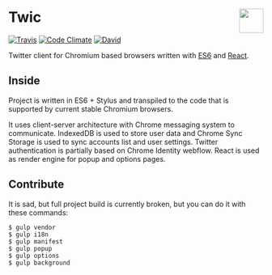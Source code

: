 # Twic <a href="https://github.com/silentroach/twic"><img align="right" src="https://cdn.rawgit.com/silentroach/twic/master/src/images/toolbar.svg" width="48px" /></a>

[![Travis](https://img.shields.io/travis/silentroach/twic.svg?style=flat-square)](https://travis-ci.org/silentroach/twic)
[![Code Climate](https://img.shields.io/codeclimate/github/silentroach/twic.svg?style=flat-square)](https://codeclimate.com/github/silentroach/twic)
[![David](https://img.shields.io/david/dev/silentroach/twic.svg?style=flat-square)](https://david-dm.org/silentroach/twic#info=devDependencies)

Twitter client for Chromium based browsers written with [ES6](https://babeljs.io/) and [React](http://facebook.github.io/react/).

## Inside

Project is written in ES6 + Stylus and transpiled to the code that is supported by current stable Chromium browsers.

It uses client-server architecture with Chrome messaging system to communicate. IndexedDB is used to store user data and Chrome Sync Storage is used to sync accounts list and user settings. Twitter authentication is partially based on Chrome Identity webflow. React is used as render engine for popup and options pages.

## Contribute

It is sad, but full project build is currently broken, but you can do it with these commands:

	$ gulp vendor
	$ gulp i18n
	$ gulp manifest
	$ gulp popup
	$ gulp options
	$ gulp background
